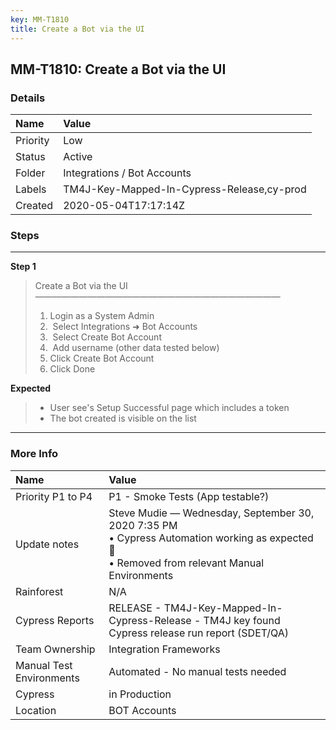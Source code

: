 ```yaml
---
key: MM-T1810
title: Create a Bot via the UI
---
```


## MM-T1810: Create a Bot via the UI

### Details

| Name     | Value                                      |
| :------- | :----------------------------------------- |
| Priority | Low                                        |
| Status   | Active                                     |
| Folder   | Integrations / Bot Accounts                |
| Labels   | TM4J-Key-Mapped-In-Cypress-Release,cy-prod |
| Created  | 2020-05-04T17:17:14Z                       |

### Steps

<hr/>

**Step 1**

> <article>Create a Bot via the UI<br>————————————————————————————<ol><li>Login as a System Admin</li><li>&nbsp;Select Integrations ➜ Bot Accounts</li><li>&nbsp;Select Create Bot Account</li><li>&nbsp;Add username (other data tested below)</li><li>Click Create Bot Account</li><li>Click Done</li></ol></article>

**Expected**

> <article><ul><li>User see's Setup Successful page which includes a token</li><li>The bot created is visible on the list</li></ul></article>

<hr/>

### More Info

| Name                     | Value                                                                                                                                            |
| :----------------------- | :----------------------------------------------------------------------------------------------------------------------------------------------- |
| Priority P1 to P4        | P1 - Smoke Tests (App testable?)                                                                                                                 |
| Update notes             | Steve Mudie — Wednesday, September 30, 2020 7:35 PM<br>• Cypress Automation working as expected 🎉<br>• Removed from relevant Manual Environments |
| Rainforest               | N/A                                                                                                                                              |
| Cypress Reports          | RELEASE - TM4J-Key-Mapped-In-Cypress-Release - TM4J key found Cypress release run report (SDET/QA)                                               |
| Team Ownership           | Integration Frameworks                                                                                                                           |
| Manual Test Environments | Automated - No manual tests needed                                                                                                               |
| Cypress                  | in Production                                                                                                                                    |
| Location                 | BOT Accounts                                                                                                                                     |
